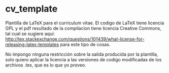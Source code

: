 # cv_template
Plantilla de LaTeX para el curriculum vitae. El codigo de LaTeX tiene licencia GPL y el pdf resultado de la compilacion tiene licencia Creative Commons, tal cual se sugiere aquí: http://tex.stackexchange.com/questions/101439/what-license-for-releasing-latex-templates para este tipo de cosas.

No impongo ninguna restricción sobre la salida producida por la plantilla, solo quiero aplicar la licencia a las versiones de codigo modificadas de los archivos .tex, que es lo que yo proveo.
